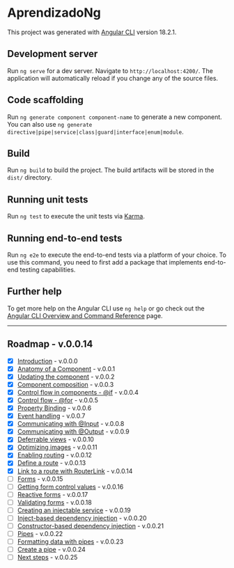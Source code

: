 # AprendizadoNg

This project was generated with [Angular CLI](https://github.com/angular/angular-cli) version 18.2.1.

## Development server

Run `ng serve` for a dev server. Navigate to `http://localhost:4200/`. The application will automatically reload if you change any of the source files.

## Code scaffolding

Run `ng generate component component-name` to generate a new component. You can also use `ng generate directive|pipe|service|class|guard|interface|enum|module`.

## Build

Run `ng build` to build the project. The build artifacts will be stored in the `dist/` directory.

## Running unit tests

Run `ng test` to execute the unit tests via [Karma](https://karma-runner.github.io).

## Running end-to-end tests

Run `ng e2e` to execute the end-to-end tests via a platform of your choice. To use this command, you need to first add a package that implements end-to-end testing capabilities.

## Further help

To get more help on the Angular CLI use `ng help` or go check out the [Angular CLI Overview and Command Reference](https://angular.dev/tools/cli) page.

---

## Roadmap - v.0.0.14

- [x] [Introduction](https://github.com/nitaigf/aprendizado-ng/tree/e4a652a224baf26f0e719ba1793853d5839e0151) - v.0.0.0
- [x] [Anatomy of a Component](https://github.com/nitaigf/aprendizado-ng/tree/17c5353e8cdf7ffd19bfd7821186ccd9aeed6115) - v.0.0.1
- [x] [Updating the component](https://github.com/nitaigf/aprendizado-ng/tree/38385e9c54723fa458eec3c6afb47c489f6dcba0) - v.0.0.2
- [x] [Component composition](https://github.com/nitaigf/aprendizado-ng/tree/1703febe3e6b9eb2c5276d535006d17606fa8b66) - v.0.0.3
- [x] [Control flow in components - @if](https://github.com/nitaigf/aprendizado-ng/tree/1e9e31ee4de2e5d4705965e4ac9ae0aa4f9d1076) - v.0.0.4
- [x] [Control flow - @for](https://github.com/nitaigf/aprendizado-ng/tree/98924488ff7d027bf8b594032581c15bab8a4130) - v.0.0.5
- [x] [Property Binding](https://github.com/nitaigf/aprendizado-ng/tree/8adf7bf5aef25198e2811291768a369fe37f106d) - v.0.0.6
- [x] [Event handling](https://github.com/nitaigf/aprendizado-ng/tree/20405e83da37ea4989502f54d84b7787b0fefe13) - v.0.0.7
- [x] [Communicating with @Input](https://github.com/nitaigf/aprendizado-ng/tree/b1cd4591100a4dbb1cdd328c337e95566d8be4d0) - v.0.0.8
- [x] [Communicating with @Output](https://github.com/nitaigf/aprendizado-ng/tree/140ecdd8e85249440e85dc999a0f4063b0507c34) - v.0.0.9
- [x] [Deferrable views](https://github.com/nitaigf/aprendizado-ng/tree/3f0a5ac058e43b3185f6fa30a161c08ba4629a65) - v.0.0.10
- [x] [Optimizing images](https://github.com/nitaigf/aprendizado-ng/tree/aa61118e6f1635890e4fd8bc4d126a97bc9cd9d4) - v.0.0.11
- [x] [Enabling routing](https://github.com/nitaigf/aprendizado-ng/tree/c51fb767b7e956e4683c471403644967144c6a72) - v.0.0.12
- [x] [Define a route](https://github.com/nitaigf/aprendizado-ng/tree/ea5419102aa097a792a0b6b0c93f51322a0e09bf) - v.0.0.13
- [x] [Link to a route with RouterLink]() - v.0.0.14
- [ ] [Forms]() - v.0.0.15
- [ ] [Getting form control values]() - v.0.0.16
- [ ] [Reactive forms]() - v.0.0.17
- [ ] [Validating forms]() - v.0.0.18
- [ ] [Creating an injectable service]() - v.0.0.19
- [ ] [Inject-based dependency injection]() - v.0.0.20
- [ ] [Constructor-based dependency injection]() - v.0.0.21
- [ ] [Pipes]() - v.0.0.22
- [ ] [Formatting data with pipes]() - v.0.0.23
- [ ] [Create a pipe]() - v.0.0.24
- [ ] [Next steps]() - v.0.0.25
